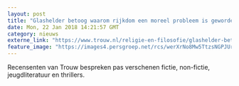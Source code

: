```yaml
---
layout: post
title: "Glashelder betoog waarom rijkdom een moreel probleem is geworden"
date: Mon, 22 Jan 2018 14:21:57 GMT
category: nieuws
externe_link: "https://www.trouw.nl/religie-en-filosofie/glashelder-betoog-waarom-rijkdom-een-moreel-probleem-is-geworden~a20d038e/"
feature_image: "https://images4.persgroep.net/rcs/werXrNo8Mw5TtzsNGPJUr51LHFU/diocontent/70900765/_focus/0.45/0.31/_fill/230/230?appId=e9b4e2a1869038ffcaf318a6d1463b0b&quality=0.9&format=jpeg"
---
```


Recensenten van Trouw bespreken pas verschenen fictie, non-fictie, jeugdliteratuur en thrillers.
